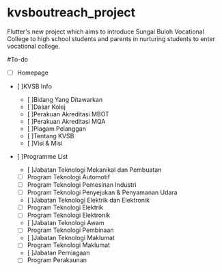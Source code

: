 # kvsboutreach_project

Flutter's new project which aims to introduce Sungai Buloh Vocational College to high school students and parents in nurturing students to enter vocational college.

#To-do

- [ ] Homepage 
  
- [ ]KVSB Info 
  - [ ]Bidang Yang Ditawarkan 
  - [ ]Dasar Kolej 
  - [ ]Perakuan Akreditasi MBOT 
  - [ ]Perakuan Akreditasi MQA 
  - [ ]Piagam Pelanggan 
  - [ ]Tentang KVSB 
  - [ ]Visi & Misi 
    
- [ ]Programme List 
  -  [ ]Jabatan Teknologi Mekanikal dan Pembuatan
    - [ ] Program Teknologi Automotif 
    - [ ] Program Teknologi Pemesinan Industri 
    - [ ] Program Teknologi Penyejukan & Penyamanan Udara 
      
  -  [ ]Jabatan Teknologi Elektrik dan Elektronik
    - [ ] Program Teknologi Elektrik 
    - [ ] Program Teknologi Elektronik 
      
  -  [ ]Jabatan Teknologi Awam
    - [ ] Program Teknologi Pembinaan 
      
  -  [ ]Jabatan Teknologi Maklumat
    - [ ] Program Teknologi Maklumat 
      
  -  [ ]Jabatan Perniagaan
    - [ ] Program Perakaunan 
